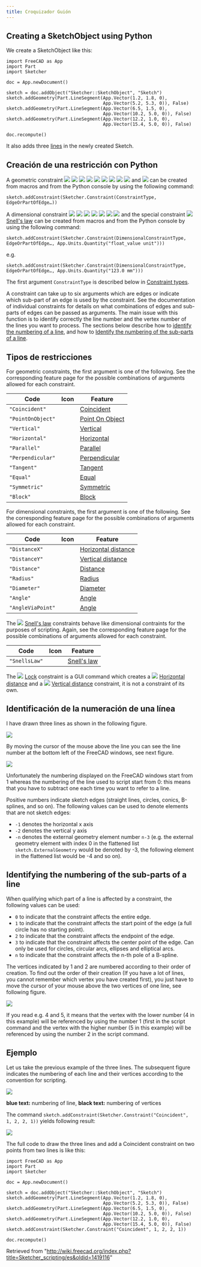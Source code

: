 ```yaml
---
title: Croquizador Guión
---
```

## Creating a SketchObject using Python

We create a SketchObject like this:

```
import FreeCAD as App
import Part
import Sketcher

doc = App.newDocument()  

sketch = doc.addObject("Sketcher::SketchObject", "Sketch")
sketch.addGeometry(Part.LineSegment(App.Vector(1.2, 1.8, 0),
                                    App.Vector(5.2, 5.3, 0)), False)
sketch.addGeometry(Part.LineSegment(App.Vector(6.5, 1.5, 0),
                                    App.Vector(10.2, 5.0, 0)), False)
sketch.addGeometry(Part.LineSegment(App.Vector(12.2, 1.0, 0),
                                    App.Vector(15.4, 5.0, 0)), False)

doc.recompute()

```

It also adds three [lines](/Topological_data_scripting#Line "Topological data scripting") in the newly created Sketch.

## Creación de una restricción con Python

A geometric constraint ![](/images/Sketcher_ConstrainCoincident.svg) ![](/images/Sketcher_ConstrainPointOnObject.svg) ![](/images/Sketcher_ConstrainVertical.svg) ![](/images/Sketcher_ConstrainHorizontal.svg) ![](/images/Sketcher_ConstrainParallel.svg) ![](/images/Sketcher_ConstrainPerpendicular.svg) ![](/images/Sketcher_ConstrainTangent.svg) ![](/images/Sketcher_ConstrainEqual.svg) ![](/images/Sketcher_ConstrainSymmetric.svg) and ![](/images/Sketcher_ConstrainBlock.svg) can be created from macros and from the Python console by using the following command:

```
sketch.addConstraint(Sketcher.Constraint(ConstraintType, EdgeOrPartOfEdge…))

```

A dimensional constraint ![](/images/Sketcher_ConstrainLock.svg) ![](/images/Sketcher_ConstrainDistanceX.svg) ![](/images/Sketcher_ConstrainDistanceY.svg) ![](/images/Sketcher_ConstrainDistance.svg) ![](/images/Sketcher_ConstrainRadius.svg) ![](/images/Sketcher_ConstrainDiameter.svg) ![](/images/Sketcher_ConstrainAngle.svg) and the special constraint ![](/images/Sketcher_ConstrainSnellsLaw.svg) [Snell's law](/Sketcher_ConstrainSnellsLaw "Sketcher ConstrainSnellsLaw") can be created from macros and from the Python console by using the following command:

```
sketch.addConstraint(Sketcher.Constraint(DimensionalConstraintType, EdgeOrPartOfEdge…, App.Units.Quantity("float_value unit")))

```

e.g.

```
sketch.addConstraint(Sketcher.Constraint(DimensionalConstraintType, EdgeOrPartOfEdge…, App.Units.Quantity("123.0 mm")))

```

The first argument `ConstraintType` is described below in [Constraint types](#Constraint_types).

A constraint can take up to six arguments which are edges or indicate which sub-part of an edge is used by the constraint. See the documentation of individual constraints for details on what combinations of edges and sub-parts of edges can be passed as arguments.
The main issue with this function is to identify correctly the line number and the vertex number of the lines you want to process.
The sections below describe how to [identify the numbering of a line](#Identifying_the_numbering_of_a_line), and how to [Identify the numbering of the sub-parts of a line](#Identifying_the_numbering_of_the_sub-parts_of_a_line).

## Tipos de restricciones

For geometric constraints, the first argument is one of the following. See the corresponding feature page for the possible combinations of arguments allowed for each constraint.

| Code | Icon | Feature |
| --- | --- | --- |
| `"Coincident"` |  | [Coincident](/Sketcher_ConstrainCoincident "Sketcher ConstrainCoincident") |
| `"PointOnObject"` |  | [Point On Object](/Sketcher_ConstrainPointOnObject "Sketcher ConstrainPointOnObject") |
| `"Vertical"` |  | [Vertical](/Sketcher_ConstrainVertical "Sketcher ConstrainVertical") |
| `"Horizontal"` |  | [Horizontal](/Sketcher_ConstrainHorizontal "Sketcher ConstrainHorizontal") |
| `"Parallel"` |  | [Parallel](/Sketcher_ConstrainParallel "Sketcher ConstrainParallel") |
| `"Perpendicular"` |  | [Perpendicular](/Sketcher_ConstrainPerpendicular "Sketcher ConstrainPerpendicular") |
| `"Tangent"` |  | [Tangent](/Sketcher_ConstrainTangent "Sketcher ConstrainTangent") |
| `"Equal"` |  | [Equal](/Sketcher_ConstrainEqual "Sketcher ConstrainEqual") |
| `"Symmetric"` |  | [Symmetric](/Sketcher_ConstrainSymmetric "Sketcher ConstrainSymmetric") |
| `"Block"` |  | [Block](/Sketcher_ConstrainBlock "Sketcher ConstrainBlock") |

For dimensional constraints, the first argument is one of the following. See the corresponding feature page for the possible combinations of arguments allowed for each constraint.

| Code | Icon | Feature |
| --- | --- | --- |
| `"DistanceX"` |  | [Horizontal distance](/Sketcher_ConstrainDistanceX "Sketcher ConstrainDistanceX") |
| `"DistanceY"` |  | [Vertical distance](/Sketcher_ConstrainDistanceY "Sketcher ConstrainDistanceY") |
| `"Distance"` |  | [Distance](/Sketcher_ConstrainDistance "Sketcher ConstrainDistance") |
| `"Radius"` |  | [Radius](/Sketcher_ConstrainRadius "Sketcher ConstrainRadius") |
| `"Diameter"` |  | [Diameter](/Sketcher_ConstrainDiameter "Sketcher ConstrainDiameter") |
| `"Angle"` |  | [Angle](/Sketcher_ConstrainAngle "Sketcher ConstrainAngle") |
| `"AngleViaPoint"` |  | [Angle](/Sketcher_ConstrainAngle "Sketcher ConstrainAngle") |

The ![](/images/Sketcher_ConstrainSnellsLaw.svg) [Snell's law](/Sketcher_ConstrainSnellsLaw "Sketcher ConstrainSnellsLaw") constraints behave like dimensional contraints for the purposes of scripting. Again, see the corresponding feature page for the possible combinations of arguments allowed for each constraint.

| Code | Icon | Feature |
| --- | --- | --- |
| `"SnellsLaw"` |  | [Snell's law](/Sketcher_ConstrainSnellsLaw "Sketcher ConstrainSnellsLaw") |

The ![](/images/Sketcher_ConstrainLock.svg) [Lock](/Sketcher_ConstrainLock "Sketcher ConstrainLock") constraint is a GUI command which creates a ![](/images/Sketcher_ConstrainDistanceX.svg) [Horizontal distance](/Sketcher_ConstrainDistanceX "Sketcher ConstrainDistanceX") and a ![](/images/Sketcher_ConstrainDistanceY.svg) [Vertical distance](/Sketcher_ConstrainDistanceY "Sketcher ConstrainDistanceY") constraint, it is not a constraint of its own.

## Identificación de la numeración de una línea

I have drawn three lines as shown in the following figure.

![](/images/PartDesignConstraintPointOnPointScriptingFigure1.jpg)

By moving the cursor of the mouse above the line you can see the line number at the bottom left of the FreeCAD windows, see next figure.

![](/images/PartDesignConstraintPointOnPointScriptingFigure2.jpg)

Unfortunately the numbering displayed on the FreeCAD windows start from 1 whereas the numbering of the line used to script start from 0: this means that you have to subtract one each time you want to refer to a line.

Positive numbers indicate sketch edges (straight lines, circles, conics, B-splines, and so on). The following values can be used to denote elements that are not sketch edges:

* `-1` denotes the horizontal x axis
* `-2` denotes the vertical y axis
* `-n` denotes the external geometry element number `n-3` (e.g. the external geometry element with index 0 in the flattened list `sketch.ExternalGeometry` would be denoted by -3, the following element in the flattened list would be -4 and so on).

## Identifying the numbering of the sub-parts of a line

When qualifying which part of a line is affected by a constraint, the following values can be used:

* `0` to indicate that the constraint affects the entire edge.
* `1` to indicate that the constraint affects the start point of the edge (a full circle has no starting point).
* `2` to indicate that the constraint affects the endpoint of the edge.
* `3` to indicate that the constraint affects the center point of the edge. Can only be used for circles, circular arcs, ellipses and elliptical arcs.
* `n` to indicate that the constraint affects the n-th pole of a B-spline.

The vertices indicated by 1 and 2 are numbered according to their order of creation. To find out the order of their creation (If you have a lot of lines, you cannot remember which vertex you have created first), you just have to move the cursor of your mouse above the two vertices of one line, see following figure.

![](/images/PartDesignConstraintPointOnPointScriptingFigure3.jpg)

If you read e.g. 4 and 5, it means that the vertex with the lower number (4 in this example) will be referenced by using the number 1 (first in the script command and the vertex with the higher number (5 in this example) will be referenced by using the number 2 in the script command.

## Ejemplo

Let us take the previous example of the three lines. The subsequent figure indicates the numbering of each line and their vertices according to the convention for scripting.

![](/images/PartDesignConstraintPointOnPointScriptingFigure3Bis.jpg)

**blue text:** numbering of line, **black text:** numbering of vertices

The command `sketch.addConstraint(Sketcher.Constraint("Coincident", 1, 2, 2, 1))` yields following result:

![](/images/PartDesignConstraintPointOnPointScriptingFigure4.jpg)

The full code to draw the three lines and add a Coincident constraint on two points from two lines is like this:

```
import FreeCAD as App
import Part
import Sketcher

doc = App.newDocument()  

sketch = doc.addObject("Sketcher::SketchObject", "Sketch")
sketch.addGeometry(Part.LineSegment(App.Vector(1.2, 1.8, 0),
                                    App.Vector(5.2, 5.3, 0)), False)
sketch.addGeometry(Part.LineSegment(App.Vector(6.5, 1.5, 0),
                                    App.Vector(10.2, 5.0, 0)), False)
sketch.addGeometry(Part.LineSegment(App.Vector(12.2, 1.0, 0),
                                    App.Vector(15.4, 5.0, 0)), False)
sketch.addConstraint(Sketcher.Constraint("Coincident", 1, 2, 2, 1))

doc.recompute()

```

Retrieved from "<http://wiki.freecad.org/index.php?title=Sketcher_scripting/es&oldid=1419116>"